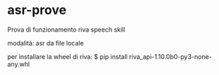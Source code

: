 # asr-prove

Prova di funzionamento riva speech skill 

modalità: asr da file locale 

per installare la wheel di riva: 
$ pip install riva_api-1.10.0b0-py3-none-any.whl
